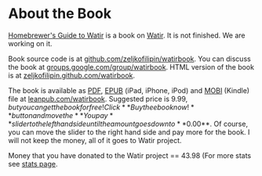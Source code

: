 # About the Book

[Homebrewer's Guide to Watir](https://leanpub.com/watirbook) is a book on [Watir](http://watir.com/). It is not finished. We are working on it.

Book source code is at [github.com/zeljkofilipin/watirbook](http://github.com/zeljkofilipin/watirbook). You can discuss the book at [groups.google.com/group/watirbook](http://groups.google.com/group/watirbook/). HTML version of the book is at [zeljkofilipin.github.com/watirbook](http://zeljkofilipin.github.com/watirbook/).

The book is available as [PDF](http://en.wikipedia.org/wiki/Portable_Document_Format), [EPUB](http://en.wikipedia.org/wiki/EPUB) (iPad, iPhone, iPod) and [MOBI](http://en.wikipedia.org/wiki/Mobipocket) (Kindle) file at [leanpub.com/watirbook](https://leanpub.com/watirbook). Suggested price is $9.99, but you can get the book for free! Click **Buy the ebook now!** button and move the **You pay** slider to the left hand side until the amount goes down to **$0.00**. Of course, you can move the slider to the right hand side and pay more for the book. I will not keep the money, all of it goes to Watir project.

Money that you have donated to the Watir project == 43.98 (For more stats see [stats page](http://groups.google.com/group/watirbook/stats.md).
